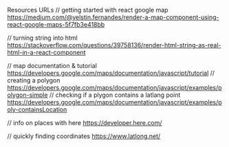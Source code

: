 
Resources URLs 
// getting started with react google map
https://medium.com/@yelstin.fernandes/render-a-map-component-using-react-google-maps-5f7fb3e418bb

// turning string into html
https://stackoverflow.com/questions/39758136/render-html-string-as-real-html-in-a-react-component


// map documentation & tutorial
https://developers.google.com/maps/documentation/javascript/tutorial
// creating a polygon
https://developers.google.com/maps/documentation/javascript/examples/polygon-simple
// checking if a plygon contains a latlang point
https://developers.google.com/maps/documentation/javascript/examples/poly-containsLocation



// info on places with here
https://developer.here.com/

// quickly finding coordinates
https://www.latlong.net/

